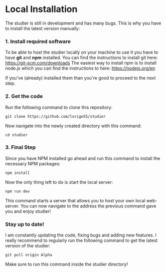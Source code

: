 # Local Installation
The studier is still in development and has many bugs. This is why you have to install the latest version manually:

### 1. Install required software
To be able to host the studier locally on your machine to use it you have to have **git** and **npm** installed.
You can find the instructions to install git here: https://git-scm.com/downloads
The easiest way to install npm is to install node.js which you can find the instructions to here: https://nodejs.org/en

If you've (already) installed them than you're good to proceed to the next step.

### 2. Get the code
Run the following command to clone this repository:
```
git clone https://github.com/lorige55/studier
```

Now navigate into the newly created directory with this command:
```
cd studier
```

### 3. Final Step
Since you have NPM installed go ahead and run this command to install the necessary NPM packages:
```
npm install
```

Now the only thing left to do is start the local server:
```
npm run dev
```
This command starts a server that allows you to host your own local web-server. You can now navigate to the address the previous command gave you and enjoy studier!

### Stay up to date!
I am constantly updating the code, fixing bugs and adding new features. I really recommend to regularly run the following command to get the latest version of the studier:
```
git pull origin Alpha
```
Make sure to run this command inside the studier directory!